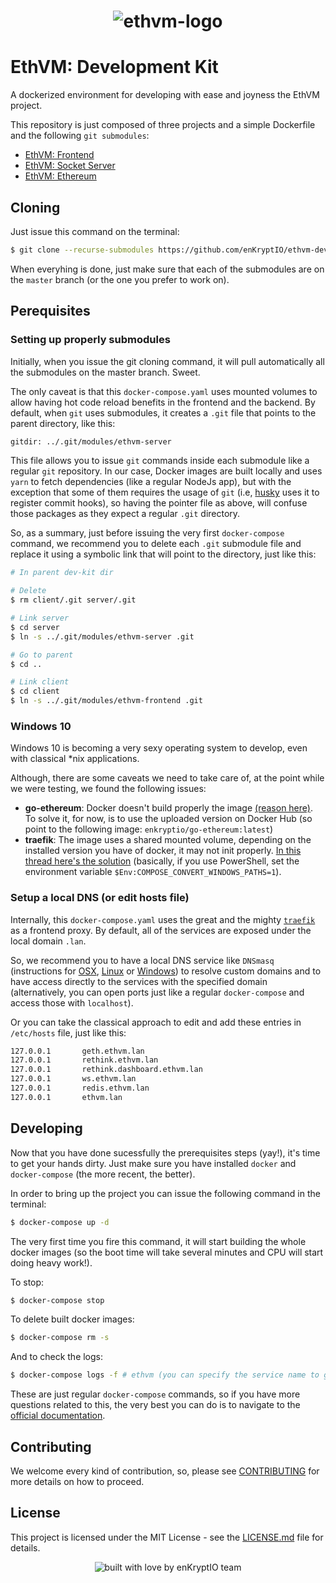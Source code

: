 <div align="center">
  <h1>
    <img src="https://raw.githubusercontent.com/enKryptIO/ethvm-dev-kit/master/assets/logo.png" alt="ethvm-logo">
  </h1>
</div>

# EthVM: Development Kit

A dockerized environment for developing with ease and joyness the EthVM project.

This repository is just composed of three projects and a simple Dockerfile and the following `git submodules`:

- [EthVM: Frontend](https://github.com/enKryptIO/ethvm)
- [EthVM: Socket Server](https://github.com/enKryptIO/ethvm-socket-server)
- [EthVM: Ethereum](https://github.com/enKryptIO/go-ethereum)

## Cloning

Just issue this command on the terminal:

```sh
$ git clone --recurse-submodules https://github.com/enKryptIO/ethvm-dev-kit
```

When everyhing is done, just make sure that each of the submodules are on the `master` branch (or the one you prefer to work on).

## Perequisites

### Setting up properly submodules

Initially, when you issue the git cloning command, it will pull automatically all the submodules on the master branch. Sweet.

The only caveat is that this `docker-compose.yaml` uses mounted volumes to allow having hot code reload benefits in the frontend and the backend. By default, when `git` uses submodules, it creates a `.git` file that points to the parent directory, like this:

```txt
gitdir: ../.git/modules/ethvm-server
```

This file allows you to issue `git` commands inside each submodule like a regular `git` repository. In our case, Docker images are built locally and uses `yarn` to fetch dependencies (like a regular NodeJs app), but with the exception that some of them requires the usage of `git` (i.e, [husky](https://github.com/husky/husky) uses it to register commit hooks), so having the pointer file as above, will confuse those packages as they expect a regular `.git` directory. 

So, as a summary, just before issuing the very first `docker-compose` command, we recommend you to delete each `.git` submodule file and replace it using a symbolic link that will point to the directory, just like this:

```sh
# In parent dev-kit dir

# Delete
$ rm client/.git server/.git

# Link server
$ cd server
$ ln -s ../.git/modules/ethvm-server .git

# Go to parent
$ cd ..

# Link client
$ cd client
$ ln -s ../.git/modules/ethvm-frontend .git
```

### Windows 10

Windows 10 is becoming a very sexy operating system to develop, even with classical *nix applications. 

Although, there are some caveats we need to take care of, at the point while we were testing, we found the following issues:

* **go-ethereum**: Docker doesn't build properly the image [(reason here)](https://github.com/ethereum/go-ethereum/issues/16828). To solve it, for now, is to use the uploaded version on Docker Hub (so point to the following image: `enkryptio/go-ethereum:latest`)
* **traefik**: The image uses a shared mounted volume, depending on the installed version you have of docker, it may not init properly. [In this thread here's the solution](https://github.com/docker/for-win/issues/1829) (basically, if you use PowerShell, set the environment variable `$Env:COMPOSE_CONVERT_WINDOWS_PATHS=1`).

### Setup a local DNS (or edit hosts file)

Internally, this `docker-compose.yaml` uses the great and the mighty [`traefik`](https://traefik.io/) as a frontend proxy. By default, all of the services are exposed under the local domain `.lan`.

So, we recommend you to have a local DNS service like `DNSmasq` (instructions for [OSX](https://gist.github.com/ogrrd/5831371), [Linux](https://wiki.archlinux.org/index.php/dnsmasq) or [Windows](http://www.orbitale.io/2017/12/05/setup-a-dnsmasq-equivalent-on-windows-with-acrylic.html)) to resolve custom domains and to have access directly to the services with the specified domain (alternatively, you can open ports just like a regular `docker-compose` and access those with `localhost`).

Or you can take the classical approach to edit and add these entries in `/etc/hosts` file, just like this:

```sh
127.0.0.1       geth.ethvm.lan
127.0.0.1       rethink.ethvm.lan
127.0.0.1       rethink.dashboard.ethvm.lan
127.0.0.1       ws.ethvm.lan
127.0.0.1       redis.ethvm.lan
127.0.0.1       ethvm.lan
```

## Developing

Now that you have done sucessfully the prerequisites steps (yay!), it's time to get your hands dirty. Just make sure you have installed `docker` and `docker-compose` (the more recent, the better).

In order to bring up the project you can issue the following command in the terminal:

```sh
$ docker-compose up -d
```

The very first time you fire this command, it will start building the whole docker images (so the boot time will take several minutes and CPU will start doing heavy work!).

To stop:

```sh
$ docker-compose stop
```

To delete built docker images:

```sh
$ docker-compose rm -s
```

And to check the logs:

```sh
$ docker-compose logs -f # ethvm (you can specify the service name to gather specific logs also)
```

These are just regular `docker-compose` commands, so if you have more questions related to this, the very best you can do is to navigate to the [official documentation](https://docs.docker.com/compose/).

## Contributing

We welcome every kind of contribution, so, please see [CONTRIBUTING](.github/CONTRIBUTING.md) for more details on how to proceed.

## License

This project is licensed under the MIT License - see the [LICENSE.md](LICENSE.md) file for details.

<div align="center">
  <img src="https://forthebadge.com/images/badges/built-with-love.svg" alt="built with love by enKryptIO team" />
</div>
